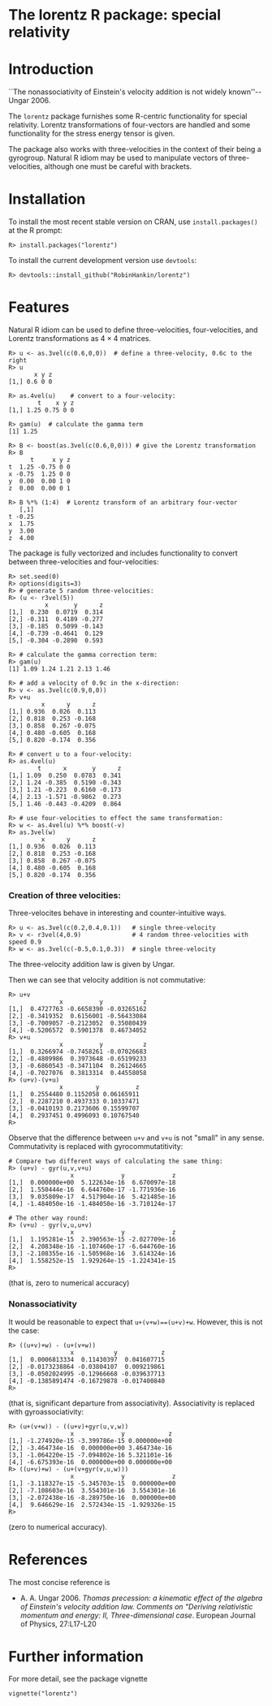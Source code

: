 The lorentz R package: special relativity 
====================================

# Introduction

``The nonassociativity of Einstein's velocity addition is not widely
known''-- Ungar 2006.

The `lorentz` package furnishes some R-centric functionality for
special relativity.  Lorentz transformations of four-vectors are
handled and some functionality for the stress energy tensor is given.

The package also works with three-velocities in the context of their
being a gyrogroup.  Natural R idiom may be used to manipulate vectors
of three-velocities, although one must be careful with brackets.

# Installation

To install the most recent stable version on CRAN, use ```install.packages()```
at the R prompt:

```
R> install.packages("lorentz")
```


To install the current development version use ```devtools```:

```
R> devtools::install_github("RobinHankin/lorentz")
```

# Features

Natural R idiom can be used to define three-velocities,
four-velocities, and Lorentz transformations as $4\times 4$ matrices.


```
R> u <- as.3vel(c(0.6,0,0))  # define a three-velocity, 0.6c to the right
R> u
       x y z
[1,] 0.6 0 0

R> as.4vel(u)    # convert to a four-velocity:
        t    x y z
[1,] 1.25 0.75 0 0

R> gam(u)  # calculate the gamma term
[1] 1.25

R> B <- boost(as.3vel(c(0.6,0,0))) # give the Lorentz transformation
R> B
      t     x y z
t  1.25 -0.75 0 0
x -0.75  1.25 0 0
y  0.00  0.00 1 0
z  0.00  0.00 0 1

R> B %*% (1:4)  # Lorentz transform of an arbitrary four-vector
   [,1]
t -0.25
x  1.75
y  3.00
z  4.00 
```

The package is fully vectorized and includes functionality to convert
between three-velocities and four-velocities:

```
R> set.seed(0)
R> options(digits=3)
R> # generate 5 random three-velocities:
R> (u <- r3vel(5))
          x       y      z
[1,]  0.230  0.0719  0.314
[2,] -0.311  0.4189 -0.277
[3,] -0.185  0.5099 -0.143
[4,] -0.739 -0.4641  0.129
[5,] -0.304 -0.2890  0.593

R> # calculate the gamma correction term:
R> gam(u)
[1] 1.09 1.24 1.21 2.13 1.46

R> # add a velocity of 0.9c in the x-direction:
R> v <- as.3vel(c(0.9,0,0))
R> v+u
         x      y      z
[1,] 0.936  0.026  0.113
[2,] 0.818  0.253 -0.168
[3,] 0.858  0.267 -0.075
[4,] 0.480 -0.605  0.168
[5,] 0.820 -0.174  0.356

R> # convert u to a four-velocity:
R> as.4vel(u)
        t      x       y      z
[1,] 1.09  0.250  0.0783  0.341
[2,] 1.24 -0.385  0.5190 -0.343
[3,] 1.21 -0.223  0.6160 -0.173
[4,] 2.13 -1.571 -0.9862  0.273
[5,] 1.46 -0.443 -0.4209  0.864

R> # use four-velocities to effect the same transformation:
R> w <- as.4vel(u) %*% boost(-v)
R> as.3vel(w)
         x      y      z
[1,] 0.936  0.026  0.113
[2,] 0.818  0.253 -0.168
[3,] 0.858  0.267 -0.075
[4,] 0.480 -0.605  0.168
[5,] 0.820 -0.174  0.356
```


### Creation of three velocities:

Three-velocites behave in interesting and counter-intuitive ways.


```
R> u <- as.3vel(c(0.2,0.4,0.1))   # single three-velocity
R> v <- r3vel(4,0.9)              # 4 random three-velocities with speed 0.9
R> w <- as.3vel(c(-0.5,0.1,0.3))  # single three-velocity
```

The three-velocity addition law is given by Ungar.

Then we can see that velocity addition is not commutative:

```
R> u+v
              x          y           z
[1,]  0.4727763 -0.6658390 -0.03265162
[2,] -0.3419352  0.6156001 -0.56433084
[3,] -0.7009057 -0.2123052  0.35080439
[4,] -0.5206572  0.5901378  0.46734052
R> v+u
              x          y           z
[1,]  0.3266974 -0.7458261 -0.07026683
[2,] -0.4809986  0.3973648 -0.65199233
[3,] -0.6860543 -0.3471104  0.26124665
[4,] -0.7027076  0.3813314  0.44558058
R> (u+v)-(v+u)
              x         y          z
[1,]  0.2554480 0.1152058 0.06165911
[2,]  0.2287210 0.4937333 0.10337471
[3,] -0.0410193 0.2173606 0.15599707
[4,]  0.2937451 0.4996093 0.10767540
R>
```

Observe that the difference between ```u+v``` and ```v+u``` is not
"small" in any sense. Commutativity is replaced with gyrocommutatitivity:

```
# Compare two different ways of calculating the same thing:
R> (u+v) - gyr(u,v,v+u)  
                 x             y             z
[1,]  0.000000e+00  5.122634e-16  6.670097e-18
[2,]  1.550444e-16  6.644760e-17 -1.771936e-16
[3,]  9.035809e-17  4.517904e-16  5.421485e-16
[4,] -1.484050e-16 -1.484050e-16 -3.710124e-17

# The other way round:
R> (v+u) - gyr(v,u,u+v)
                 x             y             z
[1,]  1.195281e-15  2.390563e-15 -2.027709e-16
[2,]  4.208348e-16 -1.107460e-17 -6.644760e-16
[3,] -2.108355e-16 -1.505968e-16  3.614324e-16
[4,]  1.558252e-15  1.929264e-15 -1.224341e-15
R>
``` 

(that is, zero to numerical accuracy)

### Nonassociativity

It would be reasonable to expect that ```u+(v+w)==(u+v)+w```.
However, this is not the case:
 
```
R> ((u+v)+w) - (u+(v+w))
                 x           y            z
[1,]  0.0006813334  0.11430397  0.041607715
[2,] -0.0173238864 -0.03804107  0.009219861
[3,] -0.0502024995 -0.12966668 -0.039637713
[4,] -0.1385891474 -0.16729878 -0.017400840
R>
``` 

(that is, significant departure from associativity).
Associativity is replaced with gyroassociativity:

```
R> (u+(v+w)) - ((u+v)+gyr(u,v,w))
                 x             y            z
[1,] -1.274920e-15 -3.399786e-15 0.000000e+00
[2,] -3.464734e-16  0.000000e+00 3.464734e-16
[3,] -1.064220e-15 -7.094802e-16 5.321101e-16
[4,] -6.675393e-16  0.000000e+00 0.000000e+00
R> ((u+v)+w) - (u+(v+gyr(v,u,w)))
                 x             y             z
[1,] -3.118327e-15 -5.345703e-15  0.000000e+00
[2,] -7.108603e-16  3.554301e-16  3.554301e-16
[3,] -2.072438e-16 -8.289750e-16  0.000000e+00
[4,]  9.646629e-16  2.572434e-15 -1.929326e-15
R> 
```

(zero to numerical accuracy).


# References

The most concise reference is

*  A. A. Ungar 2006. _Thomas precession: a kinematic effect of the algebra of Einstein's velocity addition law.  Comments on "Deriving relativistic momentum and energy: II,  Three-dimensional case_.  European Journal of Physics, 27:L17-L20


# Further information
For more detail, see the package vignette

    vignette("lorentz")
 
 

